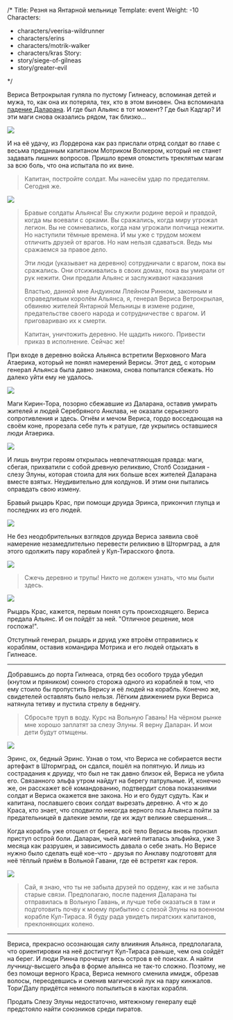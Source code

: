 /*
Title: Резня на Янтарной мельнице
Template: event
Weight: -10
Characters:
- characters/veerisa-wildrunner
- characters/erins
- characters/motrik-walker
- characters/kras
Story:
- story/siege-of-gilneas
- story/greater-evil

*/

Вериса Ветрокрылая гуляла по пустому Гилнеасу, вспоминая детей и мужа, то, как она их потеряла, тех, кто в этом виновен. Она вспоминала [падение Даларана](/events/fall-of-dalaran). И где был Альянс в тот момент? Где был Кадгар? И эти маги снова оказались рядом, так близко...

![](https://i.postimg.cc/FzNqCGsr/image.png)

И на её удачу, из Лордерона как раз прислали отряд солдат во главе с весьма преданным капитаном Мотриком Волкером, который не станет задавать лишних вопросов. Пришло время отомстить треклятым магам за всю боль, что она испытала по их вине.

> Капитан, постройте солдат. Мы нанесём удар по предателям. Сегодня же.

![](https://i.postimg.cc/PfQ0vG2P/image.png)

> Бравые солдаты Альянса! Вы служили родине верой и правдой, когда мы воевали с орками. Вы сражались, когда миру угрожал легион. Вы не сомневались, когда нам угрожали полчища нежити. Но наступили тёмные времена. И мы уже с трудом можем отличить друзей от врагов.
Но нам нельзя сдаваться. Ведь мы сражаемся за правое дело.
>
> Эти люди (указывает на деревню) сотрудничали с врагом, пока вы сражались. Они отсиживались в своих домах, пока вы умирали от рук нежити. Они предали Альянс и заслуживают наказания
>
> Властью, данной мне Андуином Ллейном Ринном, законным и справедливым королём Альянса, я, генерал Вериса Ветрокрылая, обвиняю жителей Янтарной Мельницы в измене родине, предательстве своего народа и сотрудничестве с врагом. И приговариваю их к смерти.
>
> Капитан, уничтожить деревню. Не щадить никого. Привести приказ в исполнение. Сейчас же!

При входе в деревню войска Альянса встретили Верховного Мага Атаерика, который не понял намерений Верисы. Этот дед, с которым генерал Альянса была давно знакома, снова попытался сбежать. Но далеко уйти ему не удалось.

![](https://i.postimg.cc/LXXgkFj2/image.png)

Маги Кирин-Тора, позорно сбежавшие из Даларана, оставив умирать жителей и людей Серебряного Анклава, не оказали серьезного сопротивления и здесь. Огнём и мечом Вериса, гордо восседающая на своём коне, прорезала себе путь к ратуше, где укрылись оставшиеся люди Атаерика.

![](https://i.postimg.cc/850JtXbW/image.png)

И лишь внутри героям открылась невпечатляющая правда: маги, сбегая, прихватили с собой древную реликвию, Столб Созидания - слезу Элуны, которая стоила для них больше всех жителей Даларана вместе взятых. Неудивительно для колдунов. И этим они пытались оправдать свою измену.

Бравый рыцарь Крас, при помощи друида Эринса, прикончил глупца и последних из его людей.

![](https://i.postimg.cc/X7FLB9Vx/image.png)

Не без неодобрительных взглядов друида Вериса заявила своё намерение незамедлительно перевести реликвию в Штормград, а для этого одолжить пару кораблей у Кул-Тирасского флота.

![](https://i.postimg.cc/X7FLB9Vx/image.png)

> Сжечь деревню и трупы! Никто не должен узнать, что мы были здесь.

![](https://i.postimg.cc/wv7cqmfX/image.png)

Рыцарь Крас, кажется, первым понял суть происходящего. Вериса предала Альянс. И он пойдёт за ней. "Отличное решение, моя госпожа!".

Отступный генерал, рыцарь и друид уже втроём отправились к кораблям, оставив командира Мотрика и его людей отдыхать в Гилнеасе.

---

Добравшись до порта Гилнеаса, отряд без особого труда убедил (кнутом и пряником) сонного сторожа одного из кораблей в том, что ему стоило бы пропустить Верису и её людей на корабль. Конечно же, свидетелей оставлять было нельзя. Лёгким движением руки Вериса натянула тетиву и пустила стрелу в беднягу.

> Сбросьте труп в воду. Курс на Вольную Гавань! На чёрном рынке мне хорошо заплатят за слезу Элуны. Я верну Даларан. И мои дети будут отмщены.

![](https://i.postimg.cc/qRkSjj7k/image.png)

Эринс, ох, бедный Эринс. Узнав о том, что Вериса не собирается вести артефакт в Штормград, он сдался, пошёл на попятную. И лишь из сострадания к друиду, что был не так давно близок ей, Вериса не убила его. Связанного эльфа утром найдут на берегу патрульные. И, конечно же, он расскажет всё командованию, подтвердит слова показаниями солдат и Вериса окажется вне закона. Но и его будут судуть. Как и капитана, пославшего своих солдат вырезать деревню. А что ж до Краса, кто знает, что сподвигло некогда верного пса Альянса пойти за предательницей в далекие земли, где их ждут великие свершения...

Когда корабль уже отошел от берега, всё тело Верисы вновь пронзил приступ острой боли. Даларан, чьей магией питалась эльфийка, уже 3 месяца как разрушен, и зависимость давала о себе знать. Но Верисе нужно было сделать ещё кое-что - друзья по Анклаву подготовят для неё тёплый приём в Вольной Гавани, где её встретят как героя.

![](https://i.postimg.cc/VLpymqKR/image.png)

> Сай, я знаю, что ты не забыла друзей по ордену, как и не забыла старые связи. Предполагаю, после падения Даларана ты отправилась в Вольную Гавань, и лучше тебе оказаться в там и подготовить почву к моему прибытию с слезой Элуны на военном корабле Кул-Тираса. Я буду рада увидеть пиратских капитанов, преклоняющих колено.

---

Вериса, прекрасно осознающая силу влиияния Альянса, предполагала, что ориентировки на неё достигнут Кул-Тираса раньше, чем она сойдёт на берег. И люди Ринна прочешут весь остров в её поисках. А найти лучницу-высшего эльфа в форме альянса не так-то сложно. Поэтому, не без помощи верного Краса, Вериса немного сменила имидж, обрезав волосы, переодевшись и сменив магический лук на пару кинжалов. Тори'Далу придётся немного попылиться в каютах корабля.

Продать Слезу Элуны недостаточно, мятежному генералу ещё предстояло найти союзников среди пиратов.
